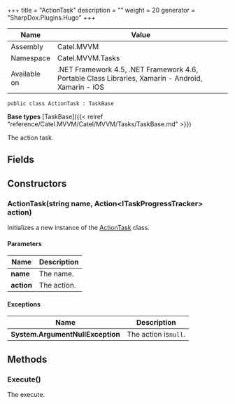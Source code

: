 

+++
title = "ActionTask" 
description = ""
weight = 20
generator = "SharpDox.Plugins.Hugo"
+++

Name|Value
---|---
Assembly|Catel.MVVM
Namespace|Catel.MVVM.Tasks
Available on|.NET Framework 4.5, .NET Framework 4.6, Portable Class Libraries, Xamarin - Android, Xamarin - iOS

```
public class ActionTask : TaskBase
```

**Base types**
[TaskBase]({{&lt; relref "reference/Catel.MVVM/Catel/MVVM/Tasks/TaskBase.md" &gt;}})

The action task.

## Fields

## Constructors

### ActionTask(string name, Action&lt;ITaskProgressTracker&gt; action)

Initializes a new instance of the [ActionTask](#) class.

#### Parameters

Name|Description
---|---
**name**|The name.
**action**|The action.

#### Exceptions

Name|Description
---|---
**System.ArgumentNullException**|The action is`null`.

## Methods

### Execute()

The execute.


